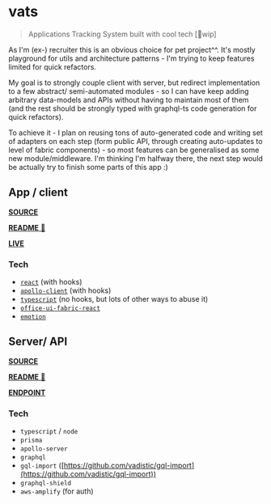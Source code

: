 # vats

> Applications Tracking System built with cool tech [🚧wip]

As I'm (ex-) recruiter this is an obvious choice for pet project^^. It's mostly playground for utils and architecture patterns - I'm trying to keep features limited for quick refactors.

My goal is to strongly couple client with server, but redirect implementation to a few abstract/ semi-automated modules - so I can have keep adding arbitrary data-models and APIs without having to maintain most of them (and the rest should be strongly typed with graphql-ts code generation for quick refactors).

To achieve it - I plan on reusing tons of auto-generated code and writing set of adapters on each step (form public API, through creating auto-updates to level of fabric components) - so most features can be generalised as some new module/middleware. I'm thinking I'm halfway there, the next step would be actually try to finish some parts of this app :)

## App / client

[**SOURCE**](./deployables/app)

[**README** 📃](./deployables/app/README.md)

[**LIVE**](https://vats.now.sh/app)

### Tech

- [`react`](https://github.com/facebook/react) (with hooks)
- [`apollo-client`](https://github.com/apollographql/apollo-client) (with hooks)
- [`typescript`](https://github.com/Microsoft/TypeScript) (no hooks, but lots of other ways to abuse it)
- [`office-ui-fabric-react`](https://github.com/OfficeDev/office-ui-fabric-react)
- [`emotion`](https://github.com/emotion-js/emotion)

## Server/ API

[**SOURCE** ](./deployables/server/)

[**README** 📃](./deployables/server/README.md)

[**ENDPOINT**](https://vats.now.sh/server)

### Tech

- `typescript` / `node`
- `prisma`
- `apollo-server`
- `graphql`
- `gql-import` ([https://github.com/vadistic/gql-import](https://github.com/vadistic/gql-import))
- `graphql-shield`
- `aws-amplify` (for auth)
